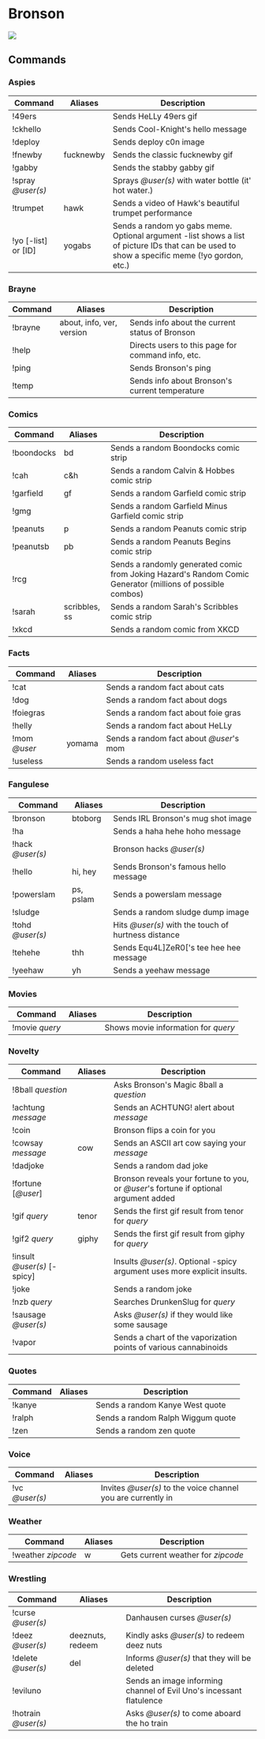 # Bronson
![](https://res.cloudinary.com/mdf-cdn/image/upload/v1711960243/bronson/project_bronson.jpg)

## **Commands**
### **Aspies**
Command | Aliases | Description
--- | --- | ---
!49ers || Sends HeLLy 49ers gif
!ckhello || Sends Cool-Knight's hello message
!deploy || Sends deploy c0n image
!fnewby | fucknewby | Sends the classic fucknewby gif
!gabby || Sends the stabby gabby gif
!spray *@user(s)* || Sprays *@user(s)* with water bottle (it' hot water.)
!trumpet | hawk | Sends a video of Hawk's beautiful trumpet performance
!yo [-list] or [ID] | yogabs | Sends a random yo gabs meme. Optional argument -list shows a list of picture IDs that can be used to show a specific meme (!yo gordon, etc.)

### **Brayne**
Command | Aliases | Description
--- | --- | ---
!brayne | about, info, ver, version | Sends info about the current status of Bronson
!help || Directs users to this page for command info, etc.
!ping || Sends Bronson's ping
!temp || Sends info about Bronson's current temperature

### **Comics**
Command | Aliases | Description
--- | --- | ---
!boondocks | bd | Sends a random Boondocks comic strip
!cah | c&h | Sends a random Calvin & Hobbes comic strip
!garfield | gf | Sends a random Garfield comic strip
!gmg || Sends a random Garfield Minus Garfield comic strip
!peanuts | p | Sends a random Peanuts comic strip
!peanutsb | pb | Sends a random Peanuts Begins comic strip
!rcg || Sends a randomly generated comic from Joking Hazard's Random Comic Generator (millions of possible combos)
!sarah | scribbles, ss | Sends a random Sarah's Scribbles comic strip
!xkcd || Sends a random comic from XKCD

### **Facts**
Command | Aliases | Description
--- | --- | ---
!cat || Sends a random fact about cats
!dog || Sends a random fact about dogs
!foiegras || Sends a random fact about foie gras
!helly || Sends a random fact about HeLLy
!mom *@user* | yomama | Sends a random fact about *@user*'s mom
!useless || Sends a random useless fact

### **Fangulese**
Command | Aliases | Description
--- | --- | ---
!bronson | btoborg | Sends IRL Bronson's mug shot image
!ha || Sends a haha hehe hoho message
!hack *@user(s)* || Bronson hacks *@user(s)*
!hello | hi, hey | Sends Bronson's famous hello message
!powerslam | ps, pslam | Sends a powerslam message
!sludge || Sends a random sludge dump image
!tohd *@user(s)* || Hits *@user(s)* with the touch of hurtness distance
!tehehe | thh | Sends Equ4L]ZeR0['s tee hee hee message
!yeehaw | yh | Sends a yeehaw message

### **Movies**
Command | Aliases | Description
--- | --- | ---
!movie *query* || Shows movie information for *query*

### **Novelty**
Command | Aliases | Description
--- | --- | ---
!8ball *question* || Asks Bronson's Magic 8ball a *question*
!achtung *message* || Sends an ACHTUNG! alert about *message*
!coin || Bronson flips a coin for you
!cowsay *message* | cow | Sends an ASCII art cow saying your *message*
!dadjoke || Sends a random dad joke
!fortune [*@user*] || Bronson reveals your fortune to you, or *@user*'s fortune if optional argument added
!gif *query* | tenor | Sends the first gif result from tenor for *query*
!gif2 *query* | giphy | Sends the first gif result from giphy for *query*
!insult *@user(s)* [-spicy] || Insults *@user(s)*. Optional -spicy argument uses more explicit insults.
!joke || Sends a random joke
!nzb *query* || Searches DrunkenSlug for *query*
!sausage *@user(s)* || Asks *@user(s)* if they would like some sausage
!vapor || Sends a chart of the vaporization points of various cannabinoids

### **Quotes**
Command | Aliases | Description
--- | --- | ---
!kanye || Sends a random Kanye West quote
!ralph || Sends a random Ralph Wiggum quote
!zen || Sends a random zen quote

### **Voice**
Command | Aliases | Description
--- | --- | ---
!vc *@user(s)* || Invites *@user(s)* to the voice channel you are currently in

### **Weather**
Command | Aliases | Description
--- | --- | ---
!weather *zipcode* | w | Gets current weather for *zipcode*

### **Wrestling**
Command | Aliases | Description
--- | --- | ---
!curse *@user(s)* || Danhausen curses *@user(s)*
!deez *@user(s)* | deeznuts, redeem | Kindly asks *@user(s)* to redeem deez nuts
!delete *@user(s)* | del | Informs *@user(s)* that they will be deleted
!eviluno || Sends an image informing channel of Evil Uno's incessant flatulence
!hotrain *@user(s)* || Asks *@user(s)* to come aboard the ho train
